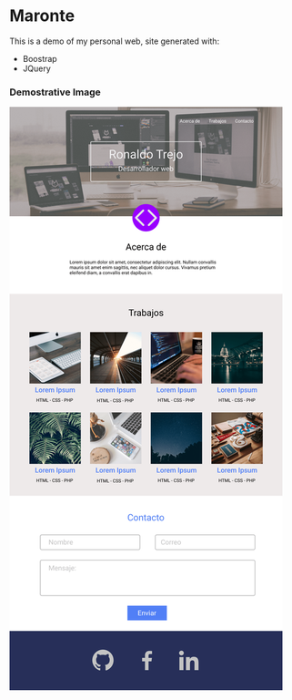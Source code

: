 # Maronte

This is a demo of my personal web, site generated with:

- Boostrap
- JQuery

### Demostrative Image

![demoweb](/images/image-preview.png)
